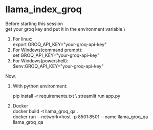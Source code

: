 # llama_index_groq

Before starting this session \
get your groq key and put it in the environment variable \
1. For linux: \
   export GROQ_API_KEY="your-groq-api-key"
2. For Windows(command prompt): \
   set GROQ_API_KEY="your-groq-api-key"
3. For Windows(powershell): \
   $env:GROQ_API_KEY="your-groq-api-key" 

Now, 

1. With python environment: 

   pip install -r requirements.txt \ 
   streamlit run app.py 

2. Docker \
   docker build -t llama_groq_qa . \
   docker run --network=host -p 8501:8501 --name llama_groq_qa llama_groq_qa
